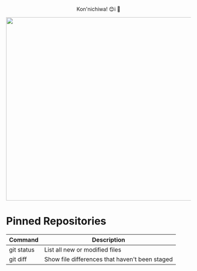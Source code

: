 <p align="center">
	Kon'nichiwa! 😊i &#x1F499;
</p>
<p align="center">
  <img width="800" height="500" src="https://www.themasterpicks.com/wp-content/uploads/2020/04/22b22287602523.5dbd29081561d.gif">
</p>

# Pinned Repositories
| Command | Description |
| --- | --- |
| git status | List all new or modified files |
| git diff | Show file differences that haven't been staged |
